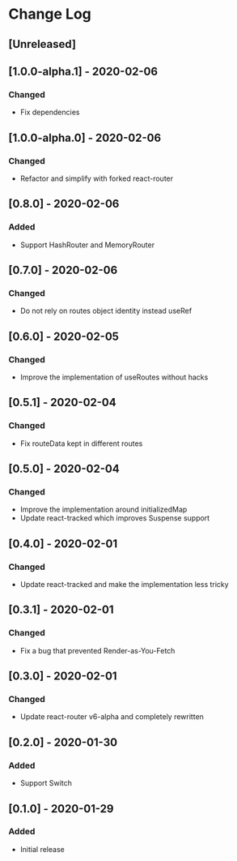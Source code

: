 # Change Log

## [Unreleased]

## [1.0.0-alpha.1] - 2020-02-06
### Changed
- Fix dependencies

## [1.0.0-alpha.0] - 2020-02-06
### Changed
- Refactor and simplify with forked react-router

## [0.8.0] - 2020-02-06
### Added
- Support HashRouter and MemoryRouter

## [0.7.0] - 2020-02-06
### Changed
- Do not rely on routes object identity instead useRef

## [0.6.0] - 2020-02-05
### Changed
- Improve the implementation of useRoutes without hacks

## [0.5.1] - 2020-02-04
### Changed
- Fix routeData kept in different routes

## [0.5.0] - 2020-02-04
### Changed
- Improve the implementation around initializedMap
- Update react-tracked which improves Suspense support

## [0.4.0] - 2020-02-01
### Changed
- Update react-tracked and make the implementation less tricky

## [0.3.1] - 2020-02-01
### Changed
- Fix a bug that prevented Render-as-You-Fetch

## [0.3.0] - 2020-02-01
### Changed
- Update react-router v6-alpha and completely rewritten

## [0.2.0] - 2020-01-30
### Added
- Support Switch

## [0.1.0] - 2020-01-29
### Added
- Initial release

